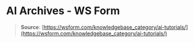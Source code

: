 # AI Archives - WS Form

> **Source**: [https://wsform.com/knowledgebase_category/ai-tutorials/](https://wsform.com/knowledgebase_category/ai-tutorials/)
